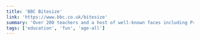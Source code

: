 ```yaml
---
title: 'BBC Bitesize'
link: 'https://www.bbc.co.uk/bitesize'
summary: 'Over 200 teachers and a host of well-known faces including Professor Brian Cox, Sergio Aguero, Liam Payne & Jodie Whittaker with 14 weeks of curriculum-based learning for kids across the UK.'
tags: ['education', 'fun', 'age-all']
---
```

